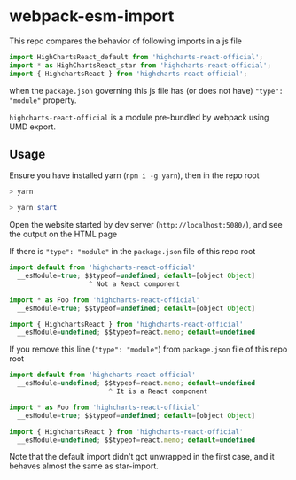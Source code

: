 # webpack-esm-import

This repo compares the behavior of following imports in a js file

```js
import HighChartsReact_default from 'highcharts-react-official';
import * as HighChartsReact_star from 'highcharts-react-official';
import { HighchartsReact } from 'highcharts-react-official';
```

when the `package.json` governing this js file has (or does not have) ``"type": "module"`` property.

`highcharts-react-official` is a module pre-bundled by webpack using UMD export.

## Usage

Ensure you have installed yarn (`npm i -g yarn`), then in the repo root

```powershell
> yarn

> yarn start
```

Open the website started by dev server (`http://localhost:5080/`), and see the output on the HTML page

If there is `"type": "module"` in the `package.json` file of this repo root
```js
import default from 'highcharts-react-official'
  __esModule=true; $$typeof=undefined; default=[object Object]
                    ^ Not a React component

import * as Foo from 'highcharts-react-official'
  __esModule=true; $$typeof=undefined; default=[object Object]

import { HighchartsReact } from 'highcharts-react-official'
  __esModule=undefined; $$typeof=react.memo; default=undefined
```

If you remove this line (`"type": "module"`) from `package.json` file of this repo root
```js
import default from 'highcharts-react-official'
  __esModule=undefined; $$typeof=react.memo; default=undefined
                         ^ It is a React component

import * as Foo from 'highcharts-react-official'
  __esModule=true; $$typeof=undefined; default=[object Object]

import { HighchartsReact } from 'highcharts-react-official'
  __esModule=undefined; $$typeof=react.memo; default=undefined
```

Note that the default import didn't got unwrapped in the first case, and it behaves almost the same as star-import.
